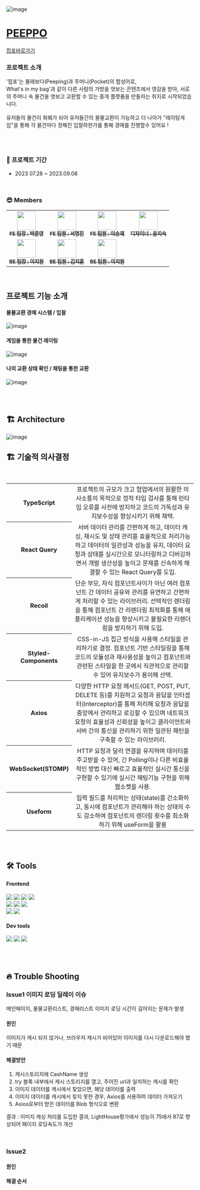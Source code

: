 ![image](https://github.com/ffinal4/front-end/assets/107457719/60e884e6-d7d9-44c9-8277-a2cab9b46832)

# [PEEPPO](https://peeppo.site/)
[핍포바로가기](https://peeppo.site/)

### 프로젝트 소개
'핍포'는 몰래보다(Peeping)과 주머니(Pocket)의 합성어로, 
<br/>
What's in my bag'과 같이 다른 사람의 가방을 엿보는 콘텐츠에서 영감을 받아, 서로의 주머니 속 물건을 엿보고 교환할 수 있는 중개 플랫폼을 만들자는 취지로 시작되었습니다.
<br/>
<br/>
유저들의 물건이 화폐가 되어 유저들간의 물물교환이 가능하고 더 나아가 "레이팅게임"을 통해 각 물건마다 정해진 입찰하한가를 통해 경매를 진행할수 있어요 !

<br/>
<br/>

### 📆 프로젝트 기간

- 2023 07.28 ~ 2023.09.08

<br/>

### 😎 Members
<table>
  <tbody>
    <tr>
      <td align="center"><a href="https://github.com/LOCA525"><img src="https://avatars.githubusercontent.com/u/98865366?v=4" width="50px;" alt=""/><br /><sub><b>FE 팀장 : 박준영</b></sub></a><br /></td>
      <td align="center"><a href="https://github.com/myeongjin99"><img src="https://avatars.githubusercontent.com/u/107457719?v=4" width="50px;" alt=""/><br /><sub><b>FE 팀원 : 서명진</b></sub></a><br /></td>
      <td align="center"><a href="https://github.com/seungjaelee2684"><img src="https://avatars.githubusercontent.com/u/135948012?v=4" width="50px;" alt=""/><br /><sub><b>FE 팀원 : 이승재</b></sub></a><br /></td>
      <td align="center"><a href="https://www.figma.com/file/aL874LElbs7lkXTpuuhARZ/PEEPPO?type=design&node-id=716-29&mode=design&t=rULoSuZSLt8VHmZ9-0"><img src="https://peeppo.site/static/media/mascot1.46c313e9e42df5129ff0f32c94ccc94d.svg" width="50px;" alt=""/><br /><sub><b>디자이너 : 윤지숙 </b></sub></a><br /></td>
     <tr/>
      <td align="center"><a href="https://github.com/jiooong"><img src="https://avatars.githubusercontent.com/u/102176567?v=4" width="50px;" alt=""/><br /><sub><b>BE 팀장 : 이지원 </b></sub></a><br /></td>
      <td align="center"><a href="https://github.com/K-IMjihun"><img src="https://avatars.githubusercontent.com/u/62210749?v=4" width="50px;" alt=""/><br /><sub><b>BE 팀원 : 김지훈</b></sub></a><br /></td>
      <td align="center"><a href="https://github.com/stoow1"><img src="https://avatars.githubusercontent.com/u/134283428?v=4" width="50px;" alt=""/><br /><sub><b>BE 팀원 : 이지원</b></sub></a><br /></td>
    </tr>
  </tbody>
</table>

<br/>

## 프로젝트 기능 소개

#### 물물교환 경매 시스템 / 입찰

![image](https://github.com/ffinal4/front-end/assets/107457719/3f3e8c0a-aa51-4eca-8371-72cfd03546bb)


#### 게임을 통한 물건 레이팅

![image](https://github.com/ffinal4/front-end/assets/107457719/90e8245a-d1e9-4d0a-996c-848952b04db6)


#### 나의 교환 상태 확인 / 채팅을 통한 교환

![image](https://github.com/ffinal4/front-end/assets/107457719/095d637f-b00a-43d9-86cd-50f1d673e17e)

<br/>
<br/>

## 🏗 Architecture

![image](https://github.com/ffinal4/front-end/assets/107457719/54dcd52b-e8b0-4982-853d-7e113540b137)

## 🏗 기술적 의사결정

<br/>
<table>
  <tbody>
    <tr>
      <th align="center">TypeScript</th>
      <td align="center" width="800px;">프로젝트의 규모가 크고 협업에서의 원활한 의사소통의 목적으로 정적 타입 검사를 통해 런타임 오류를 사전에 방지하고 코드의 가독성과 유지보수성을 향상시키기 위해 채택.</td>
    </tr>
    <tr>
      <th align="center">React Query</th>
      <td align="center" width="800px;">서버 데이터 관리를 간편하게 하고, 데이터 캐싱, 재시도 및 상태 관리를 효율적으로 처리가능하고 데이터의 일관성과 성능을 유지, 데이터 요청과 상태를 실시간으로 모니터링하고 디버깅하면서 개발 생산성을 높이고 문제를 신속하게 해결할 수 있는 React Query를 도입.</td>
    </tr>
    <tr>
      <th align="center">Recoil</th>
      <td align="center" width="800px;">단순 부모, 자식 컴포넌트사이가 아닌 여러 컴포넌트 간 데이터 공유와 관리를 유연하고 간편하게 처리할 수 있는 라이브러리. 선택적인 렌더링을 통해 컴포넌트 간 리렌더링 최적화를 통해 애플리케이션 성능을 향상시키고 불필요한 리렌더링을 방지하기 위해 도입.</td>
    </tr>
    <tr>
      <th align="center">Styled-Components</th>
      <td align="center" width="800px;">CSS-in-JS 접근 방식을 사용해 스타일을 관리하기로 결정. 컴포넌트 기반 스타일링을 통해 코드의 모듈성과 재사용성을 높이고 컴포넌트와 관련된 스타일을 한 곳에서 직관적으로 관리할 수 있어 유지보수가 용이해 선택.</td>
    </tr>
    <tr>
      <th align="center">Axios</th>
      <td align="center" width="800px;">다양한 HTTP 요청 메서드(GET, POST, PUT, DELETE 등)를 지원하고 요청과 응답을 인터셉터(Interceptor)를 통해 처리해 요청과 응답을 중앙에서 관리하고 로깅할 수 있으며 네트워크 요청의 효율성과 신뢰성을 높이고 클라이언트와 서버 간의 통신을 관리하기 위한 일관된 패턴을 구축할 수 있는 라이브러리.</td>
    </tr>
    <tr>
      <th align="center">WebSocket(STOMP)</th>
      <td align="center" width="800px;">HTTP 요청과 달리 연결을 유지하며 데이터를 주고받을 수 있어, 긴 Polling이나 다른 비효율적인 방법 대신 빠르고 효율적인 실시간 통신을 구현할 수 있기에 실시간 채팅기능 구현을 위해 웹소켓을 사용.</td>
    </tr>
    <tr>
      <th align="center">Useform</th>
      <td align="center" width="800px;">입력 필드를 처리하는 상태(state)를 간소화하고, 동시에 컴포넌트가 관리해야 하는 상태의 수도 감소하여 컴포넌트의 렌더링 횟수를 최소화하기 위해 useForm을 활용</td>
    </tr>
  </tbody>
</table>

<br/>
<br/>

## 🛠 Tools


#### Frontend

<p>
  <img src="https://img.shields.io/badge/Typescript-3178C6?style=for-the-badge&logo=typescript&logoColor=white">
  <img src="https://img.shields.io/badge/javascript-F7DF1E?style=for-the-badge&logo=javascript&logoColor=black">
  <img src="https://img.shields.io/badge/html-E34F26?style=for-the-badge&logo=html5&logoColor=white">
  <img src="https://img.shields.io/badge/css-1572B6?style=for-the-badge&logo=css3&logoColor=white">
  <br>
  <img src="https://img.shields.io/badge/styled--components-DB7093?style=for-the-badge&logo=styled-components&logoColor=white" >
   <img src="https://img.shields.io/badge/axios-007CE2?style=for-the-badge&logo=axios&logoColor=white" >
   <img src="https://img.shields.io/badge/reactquery-FF4154?style=for-the-badge&logo=reactquery&logoColor=white">
  <br>
  <img src="https://img.shields.io/badge/recoil-FF4154?style=for-the-badge&logo=recoily&logoColor=white">
  <img src="https://img.shields.io/badge/WebRTC-232F3E?style=for-the-badge&logo=WebRTC&logoColor=white">
  <br>

</p>

#### Dev tools

<p> 
  <img src="https://img.shields.io/badge/Visual%20Studio%20Code-0078d7.svg?style=for-the-badge&logo=visual-studio-code&logoColor=white">
  <img src="https://img.shields.io/badge/git-%23F05033.svg?style=for-the-badge&logo=git&logoColor=white">
  <img src="https://img.shields.io/badge/github-%23121011.svg?style=for-the-badge&logo=github&logoColor=white">
</p>

<br>
<br>

## 🔥 Trouble Shooting

### Issue1 이미지 로딩 딜레이 이슈

메인페이지, 물물교환리스트, 경매리스트 이미지 로딩 시간이 길어지는 문제가 발생

#### 원인

이미지가 캐시 되지 않거나, 브라우저 캐시가 비어있어 이미지를 다시 다운로드해야 했기 때문

#### 해결방안

1. 캐시스토리지에 CashName 생성
2. try 블록 내부에서 캐시 스토리지를 열고, 주어진 url과 일치하는 캐시를 확인
3. 이미지 데이터를 캐시에서 찾았으면, 해당 데이터를 출력
4. 이미지 데이터를 캐시에서 찾지 못한 경우, Axios를 사용하여 데이터 가져오기
5. Axios로부터 받은 데이터를 Blob 형식으로 변환

결과 : 이미지 캐싱 처리를 도입한 결과, LightHouse평가에서 성능이 75에서 87로 향상되어 페이지 로딩속도가 개선


<br/>

### Issue2 

####  원인



#### 해결 순서


<br>
<br>


